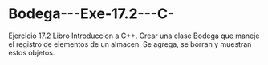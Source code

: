 # Bodega---Exe-17.2---C-
Ejercicio 17.2 Libro Introduccion a C++.  Crear una clase Bodega que maneje el registro de elementos de un almacen. Se agrega, se borran y muestran estos objetos.
